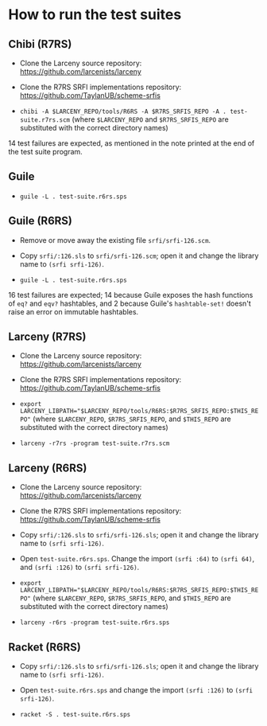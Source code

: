 How to run the test suites
==========================


Chibi (R7RS)
------------

- Clone the Larceny source repository:
  https://github.com/larcenists/larceny

- Clone the R7RS SRFI implementations repository:
  https://github.com/TaylanUB/scheme-srfis

- `chibi -A $LARCENY_REPO/tools/R6RS -A $R7RS_SRFIS_REPO -A . test-suite.r7rs.scm`
  (where `$LARCENY_REPO` and `$R7RS_SRFIS_REPO` are substituted with
  the correct directory names)

14 test failures are expected, as mentioned in the note printed at the
end of the test suite program.


Guile
-----

- `guile -L . test-suite.r6rs.sps`


Guile (R6RS)
------------

- Remove or move away the existing file `srfi/srfi-126.scm`.

- Copy `srfi/:126.sls` to `srfi/srfi-126.scm`; open it and change the
  library name to `(srfi srfi-126)`.

- `guile -L . test-suite.r6rs.sps`

16 test failures are expected; 14 because Guile exposes the hash
functions of `eq?` and `eqv?` hashtables, and 2 because Guile's
`hashtable-set!` doesn't raise an error on immutable hashtables.


Larceny (R7RS)
--------------

- Clone the Larceny source repository:
  https://github.com/larcenists/larceny

- Clone the R7RS SRFI implementations repository:
  https://github.com/TaylanUB/scheme-srfis

- `export LARCENY_LIBPATH="$LARCENY_REPO/tools/R6RS:$R7RS_SRFIS_REPO:$THIS_REPO"`
  (where `$LARCENY_REPO`, `$R7RS_SRFIS_REPO`, and `$THIS_REPO` are
  substituted with the correct directory names)

- `larceny -r7rs -program test-suite.r7rs.scm`


Larceny (R6RS)
--------------

- Clone the Larceny source repository:
  https://github.com/larcenists/larceny

- Clone the R7RS SRFI implementations repository:
  https://github.com/TaylanUB/scheme-srfis

- Copy `srfi/:126.sls` to `srfi/srfi-126.sls`; open it and change the
  library name to `(srfi srfi-126)`.

- Open `test-suite.r6rs.sps`.  Change the import `(srfi :64)` to
  `(srfi 64)`, and `(srfi :126)` to `(srfi srfi-126)`.

- `export LARCENY_LIBPATH="$LARCENY_REPO/tools/R6RS:$R7RS_SRFIS_REPO:$THIS_REPO"`
  (where `$LARCENY_REPO`, `$R7RS_SRFIS_REPO`, and `$THIS_REPO` are
  substituted with the correct directory names)

- `larceny -r6rs -program test-suite.r6rs.sps`


Racket (R6RS)
-------------

- Copy `srfi/:126.sls` to `srfi/srfi-126.sls`; open it and change the
  library name to `(srfi srfi-126)`.

- Open `test-suite.r6rs.sps` and change the import `(srfi :126)` to
  `(srfi srfi-126)`.

- `racket -S . test-suite.r6rs.sps`
